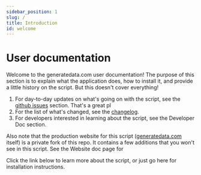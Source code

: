 ```yaml
---
sidebar_position: 1
slug: /
title: Introduction
id: welcome
---
```


# User documentation

Welcome to the generatedata.com user documentation! The purpose of this section is to explain what the application does, 
how to install it, and provide a little history on the script. But this doesn't cover everything!  

1. For day-to-day updates on what's going on with the script, see the [github issues](https://github.com/benkeen/generatedata/issues)
section. That's a great pl
2. For the list of what's changed, see the [changelog](https://github.com/benkeen/generatedata/blob/master/CHANGELOG.md).
3. For developers interested in learning about the script, see the Developer Doc section.

Also note that the production website for this script ([generatedata.com](https://generatedata.com) itself) is a private
fork of this repo. It contains a few additions that you won't see in this script. See the Website doc page for 

Click the link below to learn more about the script, or just go here for installation instructions.
